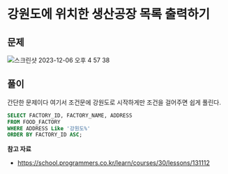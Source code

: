 # 강원도에 위치한 생산공장 목록 출력하기

## 문제

![스크린샷 2023-12-06 오후 4 57 38](https://github.com/Heo-y-y/development-blog/assets/112863029/c63832a9-4ed9-4467-b6d6-a0f08a87df82)

## 풀이

간단한 문제이다 여기서 조건문에 강원도로 시작하게만 조건을 걸어주면 쉽게 풀린다.

```sql
SELECT FACTORY_ID, FACTORY_NAME, ADDRESS
FROM FOOD_FACTORY
WHERE ADDRESS Like '강원도%'
ORDER BY FACTORY_ID ASC;
```

**참고 자료**

- <https://school.programmers.co.kr/learn/courses/30/lessons/131112>
